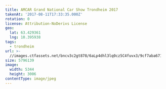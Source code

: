 ```yaml
---
title: AMCAR Grand National Car Show Trondheim 2017
takenAt: '2017-08-11T17:33:35.000Z'
rotation: 0
license: Attribution-NoDerivs License
geo:
  lat: 63.429361
  lng: 10.395938
tags:
  - trondheim
url: >-
  //images.ctfassets.net/bncv3c2gt878/6aLp4dhl3lq0cz5C4fuvx3/9cf7aba67199dcb84b7efa380e3444f8/amcar-grand-national-car-show-trondheim-2017_35673455054_o
size: 5796139
image:
  width: 5344
  height: 3006
contentType: image/jpeg
---
```


